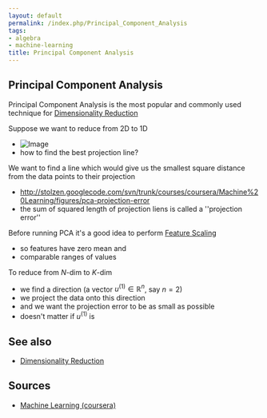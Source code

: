 ```yaml
---
layout: default
permalink: /index.php/Principal_Component_Analysis
tags:
- algebra
- machine-learning
title: Principal Component Analysis
---
```

## Principal Component Analysis
Principal Component Analysis is the most popular and commonly used technique for [Dimensionality Reduction](Dimensionality_Reduction)

Suppose we want to reduce from 2D to 1D
- <img src="https://raw.githubusercontent.com/alexeygrigorev/wiki-figures/master/legacy/dim-red-intuition.png" alt="Image">
- how to find the best projection line? 

We want to find a line which would give us the smallest square distance from the data points to their projection
- http://stolzen.googlecode.com/svn/trunk/courses/coursera/Machine%20Learning/figures/pca-projection-error
- the sum of squared length of projection liens is called a ''projection error''

Before running PCA it's a good idea to perform [Feature Scaling](Feature_Scaling)
- so features have zero mean and
- comparable ranges of values 

To reduce from $N$-dim to $K$-dim
- we find a direction (a vector $u^{(1)} \in \mathbb{R}^n$, say $n = 2$)
- we project the data onto this direction
- and we want the projection error to be as small as possible
- doesn't matter if $u^{(1)}$ is 



## See also
- [Dimensionality Reduction](Dimensionality_Reduction)

## Sources
- [Machine Learning (coursera)](Machine_Learning_(coursera))
